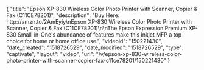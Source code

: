 {
    "title": "Epson XP-830 Wireless Color Photo Printer with Scanner, Copier & Fax (C11CE78201)",
    "description": "Buy Here: http:\/\/amzn.to\/2AmEyiy\nEpson XP-830 Wireless Color Photo Printer with Scanner, Copier & Fax (C11CE78201)\n\nThe Epson Expression Premium XP-830 Small-in-One's abundance of features make this inkjet MFP a top choice for home or home office use.",
    "videoid": "150221430",
    "date_created": "1518726529",
    "date_modified": "1518726529",
    "type": "captivate",
    "layout": "video",
    "url": "\/v\/epson-xp-830-wireless-color-photo-printer-with-scanner-copier-fax-c11ce78201\/150221430"
}